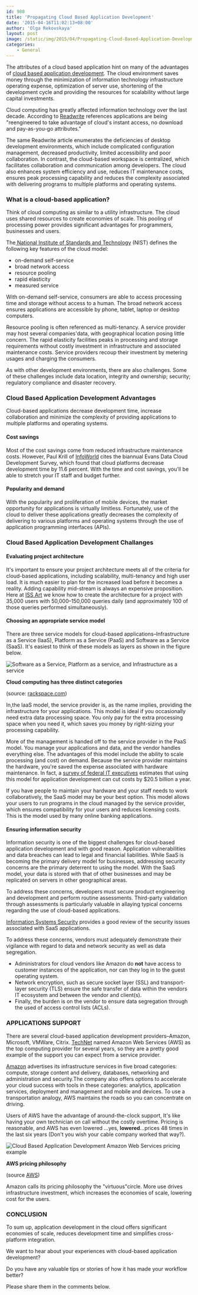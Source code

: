 ```yaml
---
id: 980
title: 'Propagating Cloud Based Application Development'
date: '2015-04-16T11:02:13+08:00'
author: 'Olga Rekovskaya'
layout: post
image: /static/img/2015/04/Propagating-Cloud-Based-Application-Development.jpg
categories:
    - General
---
```


The attributes of a cloud based application hint on many of the advantages of [cloud based application development](https://www.issart.com/en/services/details/service/cloud-solutions). The cloud environment saves money through the minimization of information technology infrastructure operating expense, optimization of server use, shortening of the development cycle and providing the resources for scalability without large capital investments.

Cloud computing has greatly affected information technology over the last decade. According to [Readwrite](http://readwrite.com/2013/04/16/why-cloud-development-environments-are-better-than-desktop-development) references applications are being "reengineered to take advantage of cloud's instant access, no download and pay-as-you-go attributes."

The same Readwrite article enumerates the deficiencies of desktop development environments, which include complicated configuration management, decreased productivity, limited accessibility and poor collaboration. In contrast, the cloud-based workspace is centralized, which facilitates collaboration and communication among developers. The cloud also enhances system efficiency and use, reduces IT maintenance costs, ensures peak processing capability and reduces the complexity associated with delivering programs to multiple platforms and operating systems.

### What is a cloud-based application?

Think of cloud computing as similar to a utility infrastructure. The cloud uses shared resources to create economies of scale. This pooling of processing power provides significant advantages for programmers, businesses and users.

The[ National Institute of Standards and Technology](http://nvlpubs.nist.gov/nistpubs/Legacy/SP/nistspecialpublication800-145.pdf) (NIST) defines the following key features of the cloud model:

- on-demand self-service
- broad network access
- resource pooling
- rapid elasticity
- measured service

With on-demand self-service, consumers are able to access processing time and storage without access to a human. The broad network access ensures applications are accessible by phone, tablet, laptop or desktop computers.

Resource pooling is often referenced as multi-tenancy. A service provider may host several companies'data, with geographical location posing little concern. The rapid elasticity facilities peaks in processing and storage requirements without costly investment in infrastructure and associated maintenance costs. Service providers recoup their investment by metering usages and charging the consumers.

As with other development environments, there are also challenges. Some of these challenges include data location, integrity and ownership; security; regulatory compliance and disaster recovery.

### Cloud Based Application Development Advantages

Cloud-based applications decrease development time, increase collaboration and minimize the complexity of providing applications to multiple platforms and operating systems.

#### Cost savings

Most of the cost savings come from reduced infrastructure maintenance costs. However, Paul Krill of [InfoWorld](http://www.infoworld.com/article/2613117/application-development/cloud-app-dev-saves-developers-1-hour-of-every-8.html) cites the biannual Evans Data Cloud Development Survey, which found that cloud platforms decrease development time by 11.6 percent. With the time and cost savings, you'll be able to stretch your IT staff and budget further.

#### Popularity and demand

With the popularity and proliferation of mobile devices, the market opportunity for applications is virtually limitless. Fortunately, use of the cloud to deliver these applications greatly decreases the complexity of delivering to various platforms and operating systems through the use of application programming interfaces (APIs).

### Cloud Based Application Development Challanges

#### Evaluating project architecture

It's important to ensure your project architecture meets all of the criteria for cloud-based applications, including scalability, multi-tenancy and high user load. It is much easier to plan for the increased load before it becomes a reality. Adding capability mid-stream is always an expensive proposition. Here at [ISS Art](http://www.issart.com/en/portfolio/details/id/133) we know how to create the architecture for a project with 35,000 users with 50,000–150,000 queries daily (and approximately 100 of those queries performed simultaneously).

#### Choosing an appropriate service model

There are three service models for cloud-based applications–Infrastructure as a Service (IaaS), Platform as a Service (PaaS) and Software as a Service (SaaS). It's easiest to think of these models as layers as shown in the figure below.

![Software as a Service, Platform as a service, and Infrastructure as a service](/static/img/2015/04/Cloud-computing-has-three-distinct-categories.gif)

**Cloud computing has three distinct categories**

(source: [rackspace.com](http://www.rackspace.com/knowledge_center/whitepaper/understanding-the-cloud-computing-stack-saas-paas-iaas))

In,the IaaS model, the service provider is, as the name implies, providing the infrastructure for your applications. This model is ideal if you occasionally need extra data processing space. You only pay for the extra processing space when you need it, which saves you money by right-sizing your processing capability.

More of the management is handed off to the service provider in the PaaS model. You manage your applications and data, and the vendor handles everything else. The advantages of this model include the ability to scale processing (and cost) on demand. Because the service provider maintains the hardware, you're saved the expense associated with hardware maintenance. In fact, a [survey of federal IT executives](http://www.forbes.com/sites/joemckendrick/2013/11/20/cloud-computing-may-save-u-s-federal-government-20-billion-a-year-but-theres-more-to-it-than-just-cost-savings/) estimates that using this model for application development can cut costs by $20.5 billion a year.

If you have people to maintain your hardware and your staff needs to work collaboratively, the SaaS model may be your best option. This model allows your users to run programs in the cloud managed by the service provider, which ensures compatibility for your users and reduces licensing costs. This is the model used by many online banking applications.

#### Ensuring information security

Information security is one of the biggest challenges for cloud-based application development and with good reason. Application vulnerabilities and data breaches can lead to legal and financial liabilities. While SaaS is becoming the primary delivery model for businesses, addressing security concerns are the primary deterrent to using the model. With the SaaS model, your data is stored with that of other businesses and may be replicated on servers in other geographical areas.

To address these concerns, developers must secure product engineering and development and perform routine assessments. Third-party validation through assessments is particularly valuable in allaying typical concerns regarding the use of cloud-based applications.

[Information Systems Security](http://www.infosectoday.com/Articles/Securing_SaaS_Applications.htm) provides a good review of the security issues associated with SaaS applications.

To address these concerns, vendors must adequately demonstrate their vigilance with regard to data and network security as well as data segregation.

- Administrators for cloud vendors like Amazon do **not** have access to customer instances of the application, nor can they log in to the guest operating system.
- Network encryption, such as secure socket layer (SSL) and transport-layer security (TLS) ensure the safe transfer of data within the vendors IT ecosystem and between the vendor and client(s).
- Finally, the burden is on the vendor to ensure data segregation through the used of access control lists (ACLs).

### APPLICATIONS SUPPORT

There are several cloud-based application development providers–Amazon, Microsoft, VMWare, Citrix. [TechNet](http://searchcloudcomputing.techtarget.com/photostory/2240149039/Top-10-cloud-providers-of-2012/2/10-VMware#contentCompress) named Amazon Web Services (AWS) as the top computing provider for several years, so they are a pretty good example of the support you can expect from a service provider.

[Amazon](http://aws.amazon.com/) advertises its infrastructure services in five broad categories: compute, storage content and delivery, databases, networking and administration and security.The company also offers options to accelerate your cloud success with tools in these categories: analytics, application services, deployment and management and mobile and devices. To use a transportation analogy, AWS maintains the roads so you can concentrate on driving.

Users of AWS have the advantage of around-the-clock support, It's like having your own technician on call without the costly overtime. Pricing is reasonable, and AWS has even lowered …yes, **lowered**…prices 48 times in the last six years (Don't you wish your cable company worked that way?).

![Cloud Based Application Development Amazon Web Services pricing example](/static/img/2015/04/AWS-pricing-philosophy.png)

**AWS pricing philosophy**

(source [AWS](http://aws.amazon.com/pricing))

Amazon calls its pricing philosophy the "virtuous"circle. More use drives infrastructure investment, which increases the economies of scale, lowering cost for the users.

### CONCLUSION

To sum up, application development in the cloud offers significant economies of scale, reduces development time and simplifies cross-platform integration.

We want to hear about your experiences with cloud-based application development?

Do you have any valuable tips or stories of how it has made your workflow better?

Please share them in the comments below.